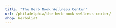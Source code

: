 ```yaml
---
title: "The Herb Nook Wellness Center"
url: /philadelphia/the-herb-nook-wellness-center/
shop: herbalist
---
```

